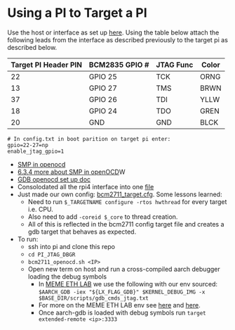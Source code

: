 # Using a PI to Target a PI

Use the host or interface as set up [here](./Init_PI_JTAG_Test.md). Using the table below attach the following leads from the interface as described previously to the target pi as described below.

| Target PI Header PIN | BCM2835 GPIO # | JTAG Func | Color |
| --- | --- | --- | --- |
| 22 | GPIO 25 |  TCK | ORNG |
| 13 | GPIO 27 |  TMS | BRWN |
| 37 | GPIO 26 |  TDI | YLLW |
| 18 | GPIO 24 |  TDO | GREN |
| 20 |   GND   |  GND | BLCK |

```
# In config.txt in boot parition on target pi enter:
gpio=22-27=np
enable_jtag_gpio=1
```

* [SMP in openocd](https://openocd.org/doc/html/GDB-and-OpenOCD.html#usingopenocdsmpwithgdb)
* [6.3.4 more about SMP in openOCD](https://openocd.org/doc/html/Config-File-Guidelines.html)W
* [GDB openocd set up doc](https://openocd.org/doc/html/Server-Configuration.html)
* Consolodated all the rpi4 interface into one [file](./openocd_config/rpi4_interface.cfg)
* Just made our own config: [bcm2711_target.cfg](./openocd_config/bcm2711_target.cfg). Some lessons learned:
    * Need to run `$_TARGETNAME configure -rtos hwthread` for every target i.e. CPU.
    * Also need to add `-coreid $_core` to thread creation.
    * All of this is reflected in the bcm2711 config target file and creates a gdb target that behaves as expected.
* To run: 
    * ssh into pi and clone this repo
    * `cd PI_JTAG_DBGR`
    * `bcm2711_openocd.sh <IP>`
    * Open new term on host and run a cross-compiled aarch debugger loading the debug symbols
        * In [MEME ETH LAB](https://github.com/tanner-johnson2718/MEME_ETH_LAB) we use the following with our env sourced: `$AARCH_GDB -iex "${LX_FLAG_GDB}" $KERNEL_DEBUG_IMG -x $BASE_DIR/scripts/gdb_cmds_jtag.txt`
        * For more on the MEME ETH LAB env see [here](https://github.com/tanner-johnson2718/MEME_ETH_LAB/tree/master/P1.2) and [here](https://github.com/tanner-johnson2718/MEME_ETH_LAB/blob/master/P2.3/gdb_revisited.md).
        * Once aarch-gdb is loaded with debug symbols run `target extended-remote <ip>:3333` 